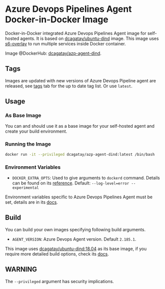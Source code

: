 # Azure Devops Pipelines Agent Docker-in-Docker Image

Docker-in-Docker integrated Azure Devops Pipelines Agent image for self-hosted agents. It is based on [dcagatay/ubuntu-dind](https://hub.docker.com/r/dcagatay/ubuntu-dind) image. This image uses [s6-overlay](https://github.com/just-containers/s6-overlay) to run multiple services inside Docker container.

Image @DockerHub: [dcagatay/azp-agent-dind](https://hub.docker.com/r/dcagatay/azp-agent-dind).

## Tags

Images are updated with new versions of Azure Devops Pipeline agent are released, see [tags](https://hub.docker.com/r/dcagatay/azp-agent-dind/tags) tab for the up to date tag list. Or use `latest`.

## Usage

### As Base Image

You can and should use it as a base image for your self-hosted agent and create your build environment.

### Running the Image

```sh
docker run -it --privileged dcagatay/azp-agent-dind:latest /bin/bash
```

### Environment Variables

- `DOCKER_EXTRA_OPTS`: Used to give arguments to `dockerd` command. Details can be found on its [reference](https://docs.docker.com/engine/reference/commandline/dockerd/). Default: `--log-level=error --experimental`

Environment variables specific to Azure Devops Pipelines Agent must be set, details are in its [docs](https://docs.microsoft.com/en-us/azure/devops/pipelines/agents/docker?view=azure-devops#environment-variables).

## Build

You can build your own images specifying following build arguments.

- `AGENT_VERSION`: Azure Devops Agent version. Default `2.185.1`.

This image uses [dcagatay/ubuntu-dind:18.04](https://hub.docker.com/repository/docker/dcagatay/ubuntu-dind) as its base image, if you require more detailed build options, check its [docs](https://github.com/dogukancagatay/docker-ubuntu-dind).

## WARNING

The `--privileged` argument has security implications.
